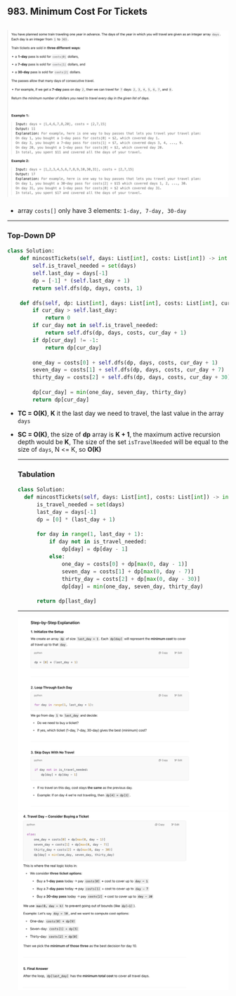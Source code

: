 ## 983. Minimum Cost For Tickets
![](img/2025-04-22-11-58-18.png)
---

- array `costs[]` only have 3 elements: `1-day, 7-day, 30-day`

---
### Top-Down DP

```py
class Solution:
    def mincostTickets(self, days: List[int], costs: List[int]) -> int:
        self.is_travel_needed = set(days)
        self.last_day = days[-1]
        dp = [-1] * (self.last_day + 1)
        return self.dfs(dp, days, costs, 1)

    def dfs(self, dp: List[int], days: List[int], costs: List[int], cur_day: int) -> int:
        if cur_day > self.last_day:
            return 0
        if cur_day not in self.is_travel_needed:
            return self.dfs(dp, days, costs, cur_day + 1)
        if dp[cur_day] != -1:
            return dp[cur_day]

        one_day = costs[0] + self.dfs(dp, days, costs, cur_day + 1)
        seven_day = costs[1] + self.dfs(dp, days, costs, cur_day + 7)
        thirty_day = costs[2] + self.dfs(dp, days, costs, cur_day + 30)

        dp[cur_day] = min(one_day, seven_day, thirty_day)
        return dp[cur_day]
```

- **TC = O(K)**, **K** it the last day we need to travel, the last value in the array `days`
- **SC = O(K)**, the size of **dp** array is **K + 1**, the maximum active recursion depth would be **K**, 
  The size of the set `isTravelNeeded` will be equal to the size of `days`, N <= K, so **O(K)**

  ---

  ### Tabulation

  ```py
  class Solution:
    def mincostTickets(self, days: List[int], costs: List[int]) -> int:
        is_travel_needed = set(days)
        last_day = days[-1]
        dp = [0] * (last_day + 1)

        for day in range(1, last_day + 1):
            if day not in is_travel_needed:
                dp[day] = dp[day - 1]
            else:
                one_day = costs[0] + dp[max(0, day - 1)]
                seven_day = costs[1] + dp[max(0, day - 7)]
                thirty_day = costs[2] + dp[max(0, day - 30)]
                dp[day] = min(one_day, seven_day, thirty_day)

        return dp[last_day]
  ```
  ---
  ![](img/2025-04-22-13-04-31.png)
  ![](img/2025-04-22-13-04-48.png)
  
